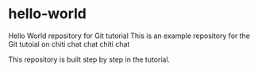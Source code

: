 # hello-world
Hello World repository for Git tutorial
This is an example repository for the Git tutoial on chiti chat chat chiti chat

This repository is built step by step in the tutorial.